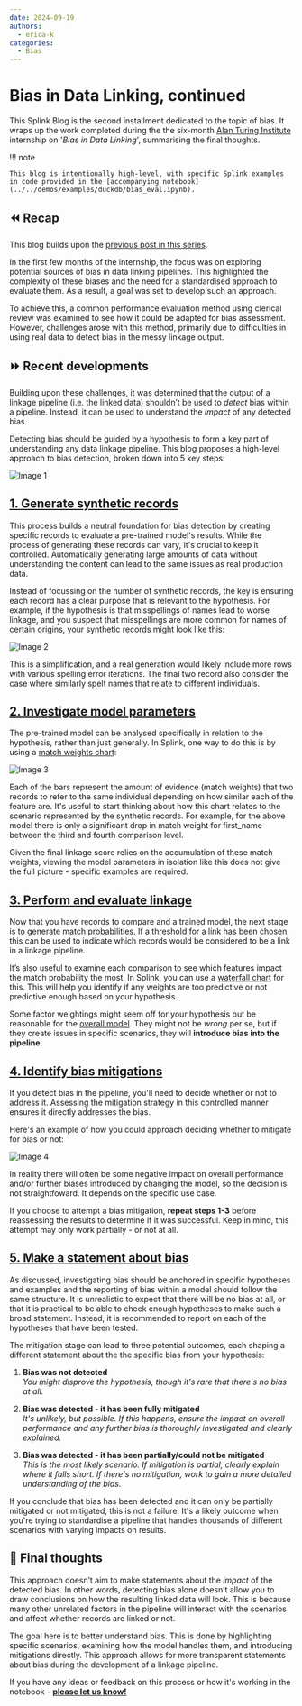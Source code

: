 ```yaml
---
date: 2024-09-19
authors:
  - erica-k
categories:
  - Bias
---
```


# Bias in Data Linking, continued

This Splink Blog is the second installment dedicated to the topic of bias. It wraps up the work completed during the the six-month [Alan Turing Institute](https://www.turing.ac.uk) internship on '_Bias in Data Linking_', summarising the final thoughts.

<!-- more -->

!!! note

    This blog is intentionally high-level, with specific Splink examples in code provided in the [accompanying notebook](../../demos/examples/duckdb/bias_eval.ipynb).

## ⏪ Recap

This blog builds upon the [previous post in this series](https://moj-analytical-services.github.io/splink/blog/2024/08/19/bias-in-data-linking.html).

In the first few months of the internship, the focus was on exploring potential sources of bias in data linking pipelines. This highlighted the complexity of these biases and the need for a standardised approach to evaluate them. As a result, a goal was set to develop such an approach. 

To achieve this, a common performance evaluation method using clerical review was examined to see how it could be adapted for bias assessment. However, challenges arose with this method, primarily due to difficulties in using real data to detect bias in the messy linkage output.

## ⏩ Recent developments 

Building upon these challenges, it was determined that the output of a linkage pipeline (i.e. the linked data) shouldn’t be used to _detect_ bias within a pipeline. Instead, it can be used to understand the _impact_ of any detected bias. 

Detecting bias should be guided by a hypothesis to form a key part of understanding any data linkage pipeline. This blog proposes a high-level approach to bias detection, broken down into 5 key steps:

![Image 1](./img/bias_investigation_steps.png)

## <u>1. Generate synthetic records</u>

This process builds a neutral foundation for bias detection by creating specific records to evaluate a pre-trained model's results. While the process of generating these records can vary, it's crucial to keep it controlled. Automatically generating large amounts of data without understanding the content can lead to the same issues as real production data.

Instead of focussing on the number of synthetic records, the key is ensuring each record has a clear purpose that is relevant to the hypothesis. For example, if the hypothesis is that misspellings of names lead to worse linkage, and you suspect that misspellings are more common for names of certain origins, your synthetic records might look like this:

![Image 2](./img/sp_mistake_data.png)

This is a simplification, and a real generation would likely include more rows with various spelling error iterations. The final two record also consider the case where similarly spelt names that relate to different individuals.

## <u>2. Investigate model parameters</u>

The pre-trained model can be analysed specifically in relation to the hypothesis, rather than just generally. In Splink, one way to do this is by using a [match weights chart](https://moj-analytical-services.github.io/splink/charts/match_weights_chart.html):

![Image 3](./img/match_weights_chart.png)

Each of the bars represent the amount of evidence (match weights) that two records to refer to the same individual depending on how similar each of the feature are. It's useful to start thinking about how this chart relates to the scenario represented by the synthetic records. For example, for the above model there is only a significant drop in match weight for first_name between the third and fourth comparison level. 

Given the final linkage score relies on the accumulation of these match weights, viewing the model parameters in isolation like this does not give the full picture - specific examples are required.

## <u>3. Perform and evaluate linkage</u>

Now that you have records to compare and a trained model, the next stage is to generate match probabilities. If a threshold for a link has been chosen, this can be used to indicate which records would be considered to be a link in a linkage pipeline.

It’s also useful to examine each comparison to see which features impact the match probability the most. In Splink, you can use a [waterfall chart](https://moj-analytical-services.github.io/splink/charts/waterfall_chart.html) for this. This will help you identify if any weights are too predictive or not predictive enough based on your hypothesis. 

Some factor weightings might seem off for your hypothesis but be reasonable for the [overall model](#2-train-and-investigate-model). They might not be _wrong_ per se, but if they create issues in specific scenarios, they will **introduce bias into the pipeline**.

## <u>4. Identify bias mitigations</u>

If you detect bias in the pipeline, you'll need to decide whether or not to address it. Assessing the mitigation strategy in this controlled manner ensures it directly addresses the bias.

Here's an example of how you could approach deciding whether to mitigate for bias or not:

![Image 4](./img/bias_mitigation_flowchart.png)

In reality there will often be some negative impact on overall performance and/or further biases introduced by changing the model, so the decision is not straightfoward. It depends on the specific use case.

If you choose to attempt a bias mitigation, **repeat steps 1-3** before reassessing the results to determine if it was successful. Keep in mind, this attempt may only work partially - or not at all. 

## <u>5. Make a statement about bias</u>

As discussed, investigating bias should be anchored in specific hypotheses and examples and the reporting of bias within a model should follow the same structure. It is unrealistic to expect that there will be no bias at all, or that it is practical to be able to check enough hypotheses to make such a broad statement. Instead, it is recommended to report on each of the hypotheses that have been tested.

The mitigation stage can lead to three potential outcomes, each shaping a different statement about the the specific bias from your hypothesis:

1. **Bias was not detected**  
_You might disprove the hypothesis, though it's rare that there's no bias at all._

2. **Bias was detected - it has been fully mitigated**  
_It's unlikely, but possible. If this happens, ensure the impact on overall performance and any further bias is thoroughly investigated and clearly explained._

3. **Bias was detected - it has been partially/could not be mitigated**  
_This is the most likely scenario. If mitigation is partial, clearly explain where it falls short. If there's no mitigation, work to gain a more detailed understanding of the bias._

If you conclude that bias has been detected and it can only be partially mitigated or not mitigated, this is not a failure. It's a likely outcome when you're trying to standardise a pipeline that handles thousands of different scenarios with varying impacts on results.

## 💭 Final thoughts

This approach doesn’t aim to make statements about the _impact_ of the detected bias. In other words, detecting bias alone doesn’t allow you to draw conclusions on how the resulting linked data will look. This is because many other unrelated factors in the pipeline will interact with the scenarios and affect whether records are linked or not.

The goal here is to better understand bias. This is done by highlighting specific scenarios, examining how the model handles them, and introducing mitigations directly. This approach allows for more transparent statements about bias during the development of a linkage pipeline.

If you have any ideas or feedback on this process or how it's working in the notebook - **[please let us know!](https://github.com/moj-analytical-services/splink/discussions/new/choose)**